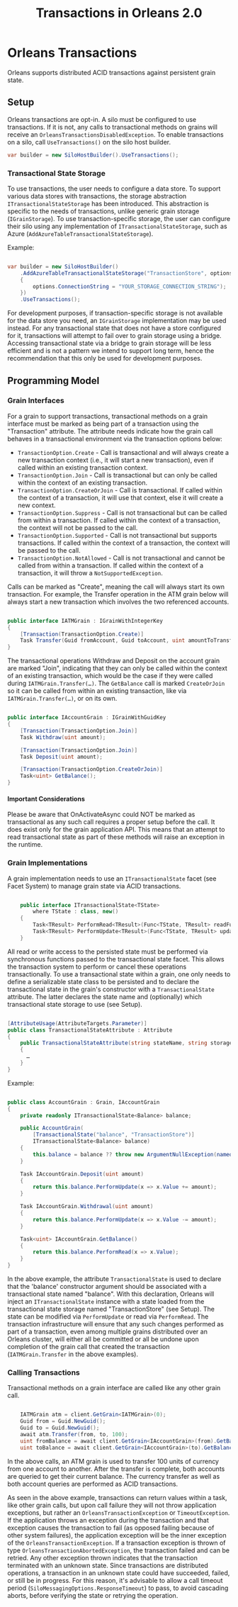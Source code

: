 ﻿---
title: Transactions in Orleans 2.0
---

# Orleans Transactions

Orleans supports distributed ACID transactions against persistent grain state.

## Setup

Orleans transactions are opt-in.
A silo must be configured to use transactions.
If it is not, any calls to transactional methods on grains will receive an `OrleansTransactionsDisabledException`.
To enable transactions on a silo, call `UseTransactions()` on the silo host builder.

```csharp
var builder = new SiloHostBuilder().UseTransactions();

```

### Transactional State Storage

To use transactions, the user needs to configure a data store.
To support various data stores with transactions, the storage abstraction `ITransactionalStateStorage` has been introduced.
This abstraction is specific to the needs of transactions, unlike generic grain storage (`IGrainStorage`).
To use transaction-specific storage, the user can configure their silo using any implementation of `ITransactionalStateStorage`, such as Azure (`AddAzureTableTransactionalStateStorage`).

Example:

```csharp

var builder = new SiloHostBuilder()
    .AddAzureTableTransactionalStateStorage("TransactionStore", options =>
    {
        options.ConnectionString = "YOUR_STORAGE_CONNECTION_STRING");
    })
    .UseTransactions();

```

For development purposes, if transaction-specific storage is not available for the data store you need, an `IGrainStorage` implementation may be used instead.
For any transactional state that does not have a store configured for it, transactions will attempt to fail over to grain storage using a bridge.
Accessing transactional state via a bridge to grain storage will be less efficient and is not a pattern we intend to support long term, hence the recommendation that this only be used for development purposes.

## Programming Model

### Grain Interfaces

For a grain to support transactions, transactional methods on a grain interface must be marked as being part of a transaction using the "Transaction" attribute.
The attribute needs indicate how the grain call behaves in a transactional environment via the transaction options below:

- `TransactionOption.Create` - Call is transactional and will always create a new transaction context (i.e., it will start a new transaction), even if called within an existing transaction context.
- `TransactionOption.Join` - Call is transactional but can only be called within the context of an existing transaction.
- `TransactionOption.CreateOrJoin` - Call is transactional. If called within the context of a transaction, it will use that context, else it will create a new context.
- `TransactionOption.Suppress` - Call is not transactional but can be called from within a transaction. If called within the context of a transaction, the context will not be passed to the call.
- `TransactionOption.Supported` - Call is not transactional but supports transactions. If called within the context of a transaction, the context will be passed to the call.
- `TransactionOption.NotAllowed` - Call is not transactional and cannot be called from within a transaction. If called within the context of a transaction, it will throw a `NotSupportedException`.

Calls can be marked as "Create", meaning the call will always start its own transaction.
For example, the Transfer operation in the ATM grain below will always start a new transaction which involves the two referenced accounts.

```csharp

public interface IATMGrain : IGrainWithIntegerKey
{
    [Transaction(TransactionOption.Create)]
    Task Transfer(Guid fromAccount, Guid toAccount, uint amountToTransfer);
}

```

The transactional operations Withdraw and Deposit on the account grain are marked "Join", indicating that they can only be called within the context of an existing transaction, which would be the case if they were called during `IATMGrain.Transfer(…)`.
The `GetBalance` call is marked `CreateOrJoin` so it can be called from within an existing transaction, like via `IATMGrain.Transfer(…)`, or on its own.

```csharp

public interface IAccountGrain : IGrainWithGuidKey
{
    [Transaction(TransactionOption.Join)]
    Task Withdraw(uint amount);

    [Transaction(TransactionOption.Join)]
    Task Deposit(uint amount);

    [Transaction(TransactionOption.CreateOrJoin)]
    Task<uint> GetBalance();
}

```

#### Important Considerations

Please be aware that OnActivateAsync could NOT be marked as transactional as any such call requires a proper setup before the call. It does exist only for the grain application API. This means that an attempt to read transactional state as part of these methods will raise an exception in the runtime.

### Grain Implementations

A grain implementation needs to use an `ITransactionalState` facet (see Facet System) to manage grain state via ACID transactions.

```csharp

    public interface ITransactionalState<TState>
        where TState : class, new()
    {
        Task<TResult> PerformRead<TResult>(Func<TState, TResult> readFunction);
        Task<TResult> PerformUpdate<TResult>(Func<TState, TResult> updateFunction);
    }

```

All read or write access to the persisted state must be performed via synchronous functions passed to the transactional state facet.
This allows the transaction system to perform or cancel these operations transactionally.
To use a transactional state within a grain, one only needs to define a serializable state class to be persisted and to declare the transactional state in the grain's constructor with a `TransactionalState` attribute. The latter declares the state name and (optionally) which transactional state storage to use (see Setup).

```csharp

[AttributeUsage(AttributeTargets.Parameter)]
public class TransactionalStateAttribute : Attribute
{
    public TransactionalStateAttribute(string stateName, string storageName = null)
    {
      …
    }
}

```

Example:

```csharp

public class AccountGrain : Grain, IAccountGrain
{
    private readonly ITransactionalState<Balance> balance;

    public AccountGrain(
        [TransactionalState("balance", "TransactionStore")]
        ITransactionalState<Balance> balance)
    {
        this.balance = balance ?? throw new ArgumentNullException(nameof(balance));
    }

    Task IAccountGrain.Deposit(uint amount)
    {
        return this.balance.PerformUpdate(x => x.Value += amount);
    }

    Task IAccountGrain.Withdrawal(uint amount)
    {
        return this.balance.PerformUpdate(x => x.Value -= amount);
    }

    Task<uint> IAccountGrain.GetBalance()
    {
        return this.balance.PerformRead(x => x.Value);
    }
}

```

In the above example, the attribute `TransactionalState` is used to declare that the 'balance' constructor argument should be associated with a transactional state named "balance".
With this declaration, Orleans will inject an `ITransactionalState` instance with a state loaded from the transactional state storage named "TransactionStore" (see Setup).
The state can be modified via `PerformUpdate` or read via `PerformRead`.
The transaction infrastructure will ensure that any such changes performed as part of a transaction, even among multiple grains distributed over an Orleans cluster, will either all be committed or all be undone upon completion of the grain call that created the transaction (`IATMGrain.Transfer` in the above examples).

### Calling Transactions

Transactional methods on a grain interface are called like any other grain call.

```csharp

    IATMGrain atm = client.GetGrain<IATMGrain>(0);
    Guid from = Guid.NewGuid();
    Guid to = Guid.NewGuid();
    await atm.Transfer(from, to, 100);
    uint fromBalance = await client.GetGrain<IAccountGrain>(from).GetBalance();
    uint toBalance = await client.GetGrain<IAccountGrain>(to).GetBalance();

```

In the above calls, an ATM grain is used to transfer 100 units of currency from one account to another.
After the transfer is complete, both accounts are queried to get their current balance.
The currency transfer as well as both account queries are performed as ACID transactions.

As seen in the above example, transactions can return values within a task, like other grain calls, but upon call failure they will not throw application exceptions, but rather an `OrleansTransactionException` or `TimeoutException`.
If the application throws an exception during the transaction and that exception causes the transaction to fail (as opposed failing because of other system failures), the application exception will be the inner exception of the `OrleansTransactionException`.
If a transaction exception is thrown of type `OrleansTransactionAbortedException`, the transaction failed and can be retried.
Any other exception thrown indicates that the transaction terminated with an unknown state.
Since transactions are distributed operations, a transaction in an unknown state could have succeeded, failed, or still be in progress.
For this reason, it's advisable to allow a call timeout period (`SiloMessagingOptions.ResponseTimeout`) to pass, to avoid cascading aborts, before verifying the state or retrying the operation.
